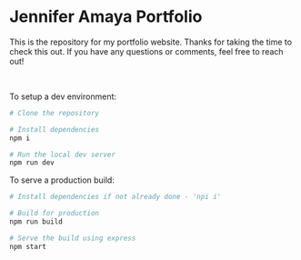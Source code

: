 # Jennifer Amaya Portfolio

This is the repository for my portfolio website. Thanks for taking the time to check this out. If you have any questions or comments, feel free to reach out!

<br>

To setup a dev environment:

```bash
# Clone the repository

# Install dependencies 
npm i

# Run the local dev server
npm run dev
```

To serve a production build:

```bash
# Install dependencies if not already done - 'npi i'

# Build for production
npm run build

# Serve the build using express
npm start
```
